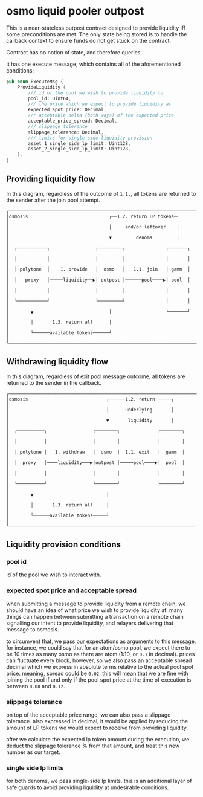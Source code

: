 # osmo liquid pooler outpost

This is a near-stateless outpost contract designed to provide liquidity iff some preconditions are met. The only state being stored is to handle the callback context
to ensure funds do not get stuck on the contract.

Contract has no notion of state, and therefore queries.

It has one execute message, which contains all of the aforementioned conditions:

```rust
pub enum ExecuteMsg {
    ProvideLiquidity {
        /// id of the pool we wish to provide liquidity to
        pool_id: Uint64,
        /// the price which we expect to provide liquidity at
        expected_spot_price: Decimal,
        /// acceptable delta (both ways) of the expected price
        acceptable_price_spread: Decimal,
        /// slippage tolerance
        slippage_tolerance: Decimal,
        /// limits for single-side liquidity provision
        asset_1_single_side_lp_limit: Uint128,
        asset_2_single_side_lp_limit: Uint128,
    },
}
```

## Providing liquidity flow

In this diagram, regardless of the outcome of `1.1.`, all tokens are returned
to the sender after the join pool attempt.

    ┌─────────────────────────────────────────────────────────────────────┐
    │osmosis                              ┌──1.2. return LP tokens─┐      │
    │                                     │     and/or leftover    │      │
    │                                     ▼         denoms         │      │
    │  ┌───────────┐                 ┌─────────┐               ┌───────┐  │
    │  │           │                 │         │               │       │  │
    │  │ polytone  │    1. provide   │  osmo   │   1.1. join   │ gamm  │  │
    │  │   proxy   │─────liquidity──▶│ outpost │──────pool────▶│ pool  │  │
    │  │           │                 │         │               │       │  │
    │  └───────────┘                 └─────────┘               │       │  │
    │        ▲                            │                    └───────┘  │
    │        │       1.3. return all      │                               │
    │        └──────available tokens──────┘                               │
    └─────────────────────────────────────────────────────────────────────┘

## Withdrawing liquidity flow

In this diagram, regardless of exit pool message outcome, all tokens are
returned to the sender in the callback.

    ┌─────────────────────────────────────────────────────────────────────┐
    │osmosis                             ┌──────1.2. return ─────┐        │
    │                                    │      underlying       │        │
    │                                    ▼       liquidity       │        │
    │  ┌──────────┐                 ┌────────┐              ┌────────┐    │
    │  │          │                 │        │              │        │    │
    │  │ polytone │   1. withdraw   │  osmo  │  1.1. exit   │  gamm  │    │
    │  │  proxy   │────liquidity───▶│outpost │─────pool────▶│  pool  │    │
    │  │          │                 │        │              │        │    │
    │  └──────────┘                 └────────┘              └────────┘    │
    │        ▲                           │                                │
    │        │       1.3. return all     │                                │
    │        └──────available tokens─────┘                                │
    └─────────────────────────────────────────────────────────────────────┘

## Liquidity provision conditions

### pool id

id of the pool we wish to interact with.

### expected spot price and acceptable spread

when submitting a message to provide liquidity from a remote chain, we should
have an idea of what price we wish to provide liquidity at. many things can
happen between submitting a transaction on a remote chain signalling our intent
to provide liquidity, and relayers delivering that message to osmosis.

to circumvent that, we pass our expectations as arguments to this message.
for instance, we could say that for an atom/osmo pool, we expect there to be
10 times as many osmo as there are atom (1:10, or `0.1` in decimal).
prices can fluctuate every block, however, so we also pass an acceptable spread
decimal which we express in absolute terms relative to the actual pool spot price.
meaning, spread could be `0.02`. this will mean that we are fine with joining the
pool if and only if the pool spot price at the time of execution is between `0.08`
and `0.12`.

### slippage tolerance

on top of the acceptable price range, we can also pass a slippage tolerance.
also expressed in decimal, it would be applied by reducing the amount of LP tokens
we would expect to receive from providing liquidity.

after we calculate the expected lp token amount during the execution, we deduct
the slippage tolerance % from that amount, and treat this new number as our target.

### single side lp limits

for both denoms, we pass single-side lp limits. this is an additional layer of safe
guards to avoid providing liquidity at undesirable conditions.
